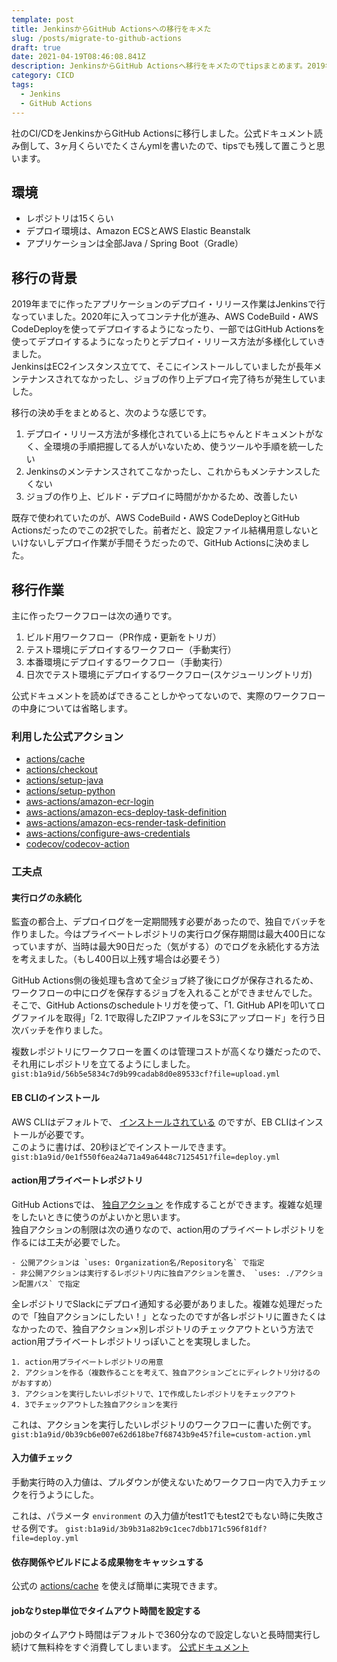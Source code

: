 ```yaml
---
template: post
title: JenkinsからGitHub Actionsへの移行をキメた
slug: /posts/migrate-to-github-actions
draft: true
date: 2021-04-19T08:46:08.841Z
description: JenkinsからGitHub Actionsへ移行をキメたのでtipsまとめます。2019年までに作ったアプリケーションのデプロイ・リリース作業はJenkinsで行なっていました。2020年に入ってコンテナ化が進み、AWS CodeBuild・AWS CodeDeployを使ってデプロイするようになったり、一部ではGitHub Actionsを使ってデプロイするようになったりとデプロイ・リリース方法が多様化していきました。JenkinsはEC2インスタンス立てて、そこにインストールしていましたが長年メンテナンスされてなかったし、ジョブの作り上デプロイ完了待ちが発生していました。デプロイ・リリース方法を統一したいするというのが第1の目的でした。
category: CICD
tags:
  - Jenkins
  - GitHub Actions
---
```

社のCI/CDをJenkinsからGitHub Actionsに移行しました。公式ドキュメント読み倒して、3ヶ月くらいでたくさんymlを書いたので、tipsでも残して置こうと思います。

## 環境
- レポジトリは15くらい
- デプロイ環境は、Amazon ECSとAWS Elastic Beanstalk
- アプリケーションは全部Java / Spring Boot（Gradle）

## 移行の背景
2019年までに作ったアプリケーションのデプロイ・リリース作業はJenkinsで行なっていました。2020年に入ってコンテナ化が進み、AWS CodeBuild・AWS CodeDeployを使ってデプロイするようになったり、一部ではGitHub Actionsを使ってデプロイするようになったりとデプロイ・リリース方法が多様化していきました。\
JenkinsはEC2インスタンス立てて、そこにインストールしていましたが長年メンテナンスされてなかったし、ジョブの作り上デプロイ完了待ちが発生していました。

移行の決め手をまとめると、次のような感じです。
1. デプロイ・リリース方法が多様化されている上にちゃんとドキュメントがなく、全環境の手順把握してる人がいないため、使うツールや手順を統一したい
2. Jenkinsのメンテナンスされてこなかったし、これからもメンテナンスしたくない
3. ジョブの作り上、ビルド・デプロイに時間がかかるため、改善したい

既存で使われていたのが、AWS CodeBuild・AWS CodeDeployとGitHub Actionsだったのでこの2択でした。前者だと、設定ファイル結構用意しないといけないしデプロイ作業が手間そうだったので、GitHub Actionsに決めました。

## 移行作業
主に作ったワークフローは次の通りです。
1. ビルド用ワークフロー（PR作成・更新をトリガ）
2. テスト環境にデプロイするワークフロー（手動実行）
3. 本番環境にデプロイするワークフロー（手動実行）
4. 日次でテスト環境にデプロイするワークフロー(スケジューリングトリガ)

公式ドキュメントを読めばできることしかやってないので、実際のワークフローの中身については省略します。

### 利用した公式アクション
- [actions/cache](https://github.com/actions/cache)
- [actions/checkout](https://github.com/actions/checkout)
- [actions/setup-java](https://github.com/actions/setup-java)
- [actions/setup-python](https://github.com/actions/setup-python)
- [aws-actions/amazon-ecr-login](https://github.com/aws-actions/amazon-ecr-login)
- [aws-actions/amazon-ecs-deploy-task-definition](https://github.com/aws-actions/amazon-ecs-deploy-task-definition)
- [aws-actions/amazon-ecs-render-task-definition](https://github.com/aws-actions/amazon-ecs-render-task-definition)
- [aws-actions/configure-aws-credentials](https://github.com/aws-actions/configure-aws-credentials)
- [codecov/codecov-action](https://github.com/codecov/codecov-action)

### 工夫点
#### 実行ログの永続化
監査の都合上、デプロイログを一定期間残す必要があったので、独自でバッチを作りました。今はプライベートレポジトリの実行ログ保存期間は最大400日になっていますが、当時は最大90日だった（気がする）のでログを永続化する方法を考えました。（もし400日以上残す場合は必要そう）

GitHub Actions側の後処理も含めて全ジョブ終了後にログが保存されるため、ワークフローの中にログを保存するジョブを入れることができませんでした。\
そこで、GitHub Actionsのscheduleトリガを使って、「1. GitHub APIを叩いてログファイルを取得」「2. 1で取得したZIPファイルをS3にアップロード」を行う日次バッチを作りました。

複数レポジトリにワークフローを置くのは管理コストが高くなり嫌だったので、それ用にレポジトリを立てるようにしました。\
`gist:b1a9id/56b5e5834c7d9b99cadab8d0e89533cf?file=upload.yml`

#### EB CLIのインストール
AWS CLIはデフォルトで、 [インストールされている](https://github.com/aws-actions/configure-aws-credentials#usage) のですが、EB CLIはインストールが必要です。\
このように書けば、20秒ほどでインストールできます。
`gist:b1a9id/0e1f550f6ea24a71a49a6448c7125451?file=deploy.yml`

#### action用プライベートレポジトリ
GitHub Actionsでは、 [独自アクション](https://docs.github.com/ja/actions/creating-actions) を作成することができます。複雑な処理をしたいときに使うのがよいかと思います。\
独自アクションの制限は次の通りなので、action用のプライベートレポジトリを作るには工夫が必要でした。
```
- 公開アクションは `uses: Organization名/Repository名` で指定
- 非公開アクションは実行するレポジトリ内に独自アクションを置き、 `uses: ./アクション配置パス` で指定
```

全レポジトリでSlackにデプロイ通知する必要がありました。複雑な処理だったので「独自アクションにしたい！」となったのですが各レポジトリに置きたくはなかったので、独自アクション×別レポジトリのチェックアウトという方法でaction用プライベートレポジトリっぽいことを実現しました。
```
1. action用プライベートレポジトリの用意
2. アクションを作る（複数作ることを考えて、独自アクションごとにディレクトリ分けるのがおすすめ）
3. アクションを実行したいレポジトリで、1で作成したレポジトリをチェックアウト
4. 3でチェックアウトした独自アクションを実行
```

これは、アクションを実行したいレポジトリのワークフローに書いた例です。
`gist:b1a9id/0b39cb6e007e62d618be7f68743b9e45?file=custom-action.yml`

#### 入力値チェック
手動実行時の入力値は、プルダウンが使えないためワークフロー内で入力チェックを行うようにした。

これは、パラメータ `environment` の入力値がtest1でもtest2でもない時に失敗させる例です。
`gist:b1a9id/3b9b31a82b9c1cec7dbb171c596f81df?file=deploy.yml`  

#### 依存関係やビルドによる成果物をキャッシュする
公式の [actions/cache](https://github.com/actions/cache) を使えば簡単に実現できます。

#### jobなりstep単位でタイムアウト時間を設定する
jobのタイムアウト時間はデフォルトで360分なので設定しないと長時間実行し続けて無料枠をすぐ消費してしまいます。 [公式ドキュメント](https://docs.github.com/ja/actions/reference/workflow-syntax-for-github-actions)
